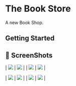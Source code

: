 # The Book Store

A new Book Shop.

## Getting Started

## 📸 ScreenShots

| ![](<img src="images/1.png">) | ![](<img src="images/2.png">) |
| ![](https://i.imgur.com/ipUdGyk.png) | ![](https://i.imgur.com/u1rCsZ8.png) |

| ![](<img src="images/3.png">) | ![](<img src="images/4.png">) |
| ![](<img src="images/5.png">) | ![](<img src="images/6.png">) |
